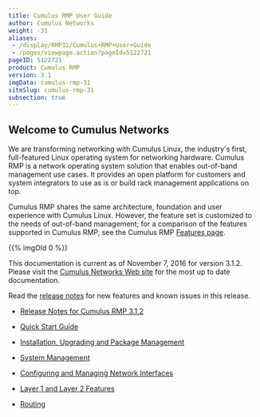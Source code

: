 ```yaml
---
title: Cumulus RMP User Guide
author: Cumulus Networks
weight: -31
aliases:
 - /display/RMP31/Cumulus+RMP+User+Guide
 - /pages/viewpage.action?pageId=5122721
pageID: 5122721
product: Cumulus RMP
version: 3.1
imgData: cumulus-rmp-31
siteSlug: cumulus-rmp-31
subsection: true
---
```

## Welcome to Cumulus Networks</span>

We are transforming networking with Cumulus Linux, the industry's first,
full-featured Linux operating system for networking hardware. Cumulus
RMP is a network operating system solution that enables out-of-band
management use cases. It provides an open platform for customers and
system integrators to use as is or build rack management applications on
top.

Cumulus RMP shares the same architecture, foundation and user experience
with Cumulus Linux. However, the feature set is customized to the needs
of out-of-band management; for a comparison of the features supported in
Cumulus RMP, see the Cumulus RMP [Features
page](https://cumulusnetworks.com/cumulus-rmp/features/).

{{% imgOld 0 %}}

This documentation is current as of November 7, 2016 for version 3.1.2.
Please visit the [Cumulus Networks Web
site](http://docs.cumulusnetworks.com) for the most up to date
documentation.

Read the [release
notes](https://support.cumulusnetworks.com/hc/en-us/articles/226175347)
for new features and known issues in this release.

  - [Release Notes for Cumulus
    RMP 3.1.2](https://support.cumulusnetworks.com/hc/en-us/articles/231749047)

  - [Quick Start Guide](/version/cumulus-rmp-31/Quick-Start-Guide)

  - [Installation, Upgrading and Package
    Management](/version/cumulus-rmp-31/System-Management/Installation-Upgrading-and-Package-Management/)

  - [System Management](/version/cumulus-rmp-31/System-Management/)

  - [Configuring and Managing Network
    Interfaces](/version/cumulus-rmp-31/Configuring-and-Managing-Network-Interfaces/)

  - [Layer 1 and Layer 2
    Features](/version/cumulus-rmp-31/Layer-1-and-Layer-2-Features/)

  - [Routing](/version/cumulus-rmp-31/Routing/)

<article id="html-search-results" class="ht-content" style="display: none;">

</article>

<footer id="ht-footer">

</footer>
